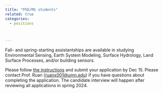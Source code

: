 ```yaml
---
title: "PhD/MS students"
related: true
categories:
  - positions



---
```


 Fall- and spring-starting assistantships are available in studying Environmental Sensing, Earth System Modeling, Surface Hydrology, Land Surface Processes, and/or building sensors. 

 Please follow [the instructions](https://bbe.umn.edu/graduate/application-instructions) and submit your application by Dec 15. Please contact Prof. Ruan (ruanx001@umn.edu) if you have questions about completing the application. The candidate interview will happen after reviewing all applications in spring 2024. 

  